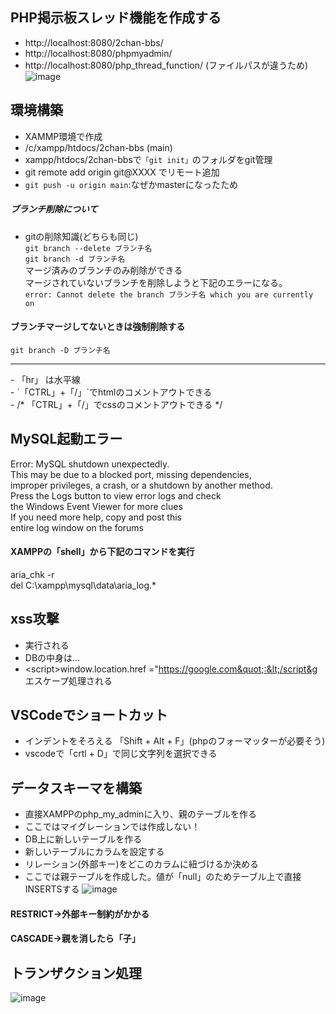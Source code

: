 ## PHP掲示板スレッド機能を作成する
- http://localhost:8080/2chan-bbs/
- http://localhost:8080/phpmyadmin/
- http://localhost:8080/php_thread_function/ (ファイルパスが違うため)
![image](https://github.com/risarisato/php_thread_function/assets/88628553/903e925c-5169-4add-9abc-34aef4838c01)



## 環境構築
- XAMMP環境で作成
- /c/xampp/htdocs/2chan-bbs (main)
- xampp/htdocs/2chan-bbsで`「git init」`のフォルダをgit管理
- git remote add origin git@XXXX でリモート追加
- `git push -u origin main`:なぜかmasterになったため


##### ブランチ削除について
- gitの削除知識(どちらも同じ)<br>
`git branch --delete ブランチ名`<br>
`git branch -d ブランチ名`<br>
マージ済みのブランチのみ削除ができる<br>
マージされていないブランチを削除しようと下記のエラーになる。<br>
`error: Cannot delete the branch ブランチ名 which you are currently on`

#### ブランチマージしてないときは強制削除する
`git branch -D ブランチ名`

<hr>
- 「hr」 は水平線<br>
- `「CTRL」+「/」`でhtmlのコメントアウトできる<br>
- /* 「CTRL」+「/」でcssのコメントアウトできる */<br>


## MySQL起動エラー
Error: MySQL shutdown unexpectedly.<br>
This may be due to a blocked port, missing dependencies,<br>
improper privileges, a crash, or a shutdown by another method.<br>
Press the Logs button to view error logs and check<br>
the Windows Event Viewer for more clues<br>
If you need more help, copy and post this<br>
entire log window on the forums<br>

#### XAMPPの「shell」から下記のコマンドを実行
aria_chk -r<br>
del C:\xampp\mysql\data\aria_log.*

## xss攻撃
- <script>window.location.href ="https://google.com":</script> 実行される
- DBの中身は…
- &lt;script&gt;window.location.href =&quot;https://google.com&quot;:&lt;/script&g<br>
エスケープ処理される


## VSCodeでショートカット
- インデントをそろえる 「Shift + Alt + F」(phpのフォーマッターが必要そう)
- vscodeで「crtl + D」で同じ文字列を選択できる

## データスキーマを構築
- 直接XAMPPのphp_my_adminに入り、親のテーブルを作る
- ここではマイグレーションでは作成しない！
- DB上に新しいテーブルを作る
- 新しいテーブルにカラムを設定する
- リレーション(外部キー)をどこのカラムに紐づけるか決める
- ここでは親テーブルを作成した。値が「null」のためテーブル上で直接INSERTSする
![image](https://github.com/risarisato/php_thread_function/assets/88628553/27962f0f-1d34-49a6-81ee-82598a8897f9)


#### RESTRICT→外部キー制約がかかる
#### CASCADE→親を消したら「子」

## トランザクション処理
![image](https://github.com/risarisato/php_thread_function/assets/88628553/02f964a1-c472-43a4-bba1-e23a4676a637)
